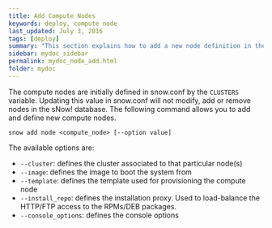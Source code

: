 ```yaml
---
title: Add Compute Nodes
keywords: deploy, compute node
last_updated: July 3, 2016
tags: [deploy]
summary: "This section explains how to add a new node definition in the sNow! database"
sidebar: mydoc_sidebar
permalink: mydoc_node_add.html
folder: mydoc
---
```

The compute nodes are initially defined in snow.conf by the ```CLUSTERS``` variable. Updating this value in snow.conf will not modify, add or remove nodes in the sNow! database. The following command allows you to add and define new compute nodes.
```
snow add node <compute_node> [--option value]
```
The available options are:
* ```--cluster```: defines the cluster associated to that particular node(s)
* ```--image```: defines the image to boot the system from
* ```--template```: defines the template used for provisioning the compute node
* ```--install_repo```: defines the installation proxy. Used to load-balance the HTTP/FTP access to the RPMs/DEB packages.
* ```--console_options```: defines the console options
